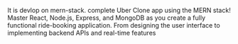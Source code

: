 It is devlop on mern-stack. 
 complete Uber Clone app using the MERN stack! Master React, Node.js, Express, and MongoDB as you create a fully functional ride-booking application. From designing the user interface to implementing backend APIs and real-time features
